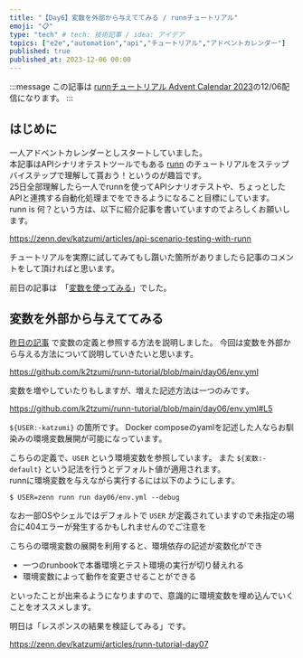 ```yaml
---
title: "【Day6】変数を外部から与えててみる / runnチュートリアル"
emoji: "📋"
type: "tech" # tech: 技術記事 / idea: アイデア
topics: ["e2e","automation","api","チュートリアル","アドベントカレンダー"]
published: true
published_at: 2023-12-06 00:00
---
```


:::message
この記事は [runnチュートリアル Advent Calendar 2023](https://qiita.com/advent-calendar/2023/runn-tutorial)の12/06配信になります。
:::

## はじめに

一人アドベントカレンダーとしスタートしていました。  
本記事はAPIシナリオテストツールでもある [runn](https://github.com/k1LoW/runn) のチュートリアルをステップバイステップで理解して貰おう！というのが趣旨です。  
25日全部理解したら一人でrunnを使ってAPIシナリオテストや、ちょっとしたAPIと連携する自動化処理までをできるようになること目標にしています。  
runn is 何？という方は、以下に紹介記事を書いていますのでよろしくお願いします。

https://zenn.dev/katzumi/articles/api-scenario-testing-with-runn

チュートリアルを実際に試してみてもし躓いた箇所がありましたら記事のコメントをして頂ければと思います。

前日の記事は　「[変数を使ってみる](https://zenn.dev/katzumi/articles/runn-tutorial-day05)」でした。

## 変数を外部から与えててみる

[昨日の記事](https://zenn.dev/katzumi/articles/runn-tutorial-day05) で変数の定義と参照する方法を説明しました。 
今回は変数を外部から与える方法について説明していきたいと思います。

https://github.com/k2tzumi/runn-tutorial/blob/main/day06/env.yml

変数を増やしていたりもしますが、増えた記述方法は一つのみです。

https://github.com/k2tzumi/runn-tutorial/blob/main/day06/env.yml#L5

`${USER:-katzumi}` の箇所です。
Docker composeのyamlを記述した人ならお馴染みの環境変数展開が可能になっています。

こちらの定義で、`USER` という環境変数を参照しています。
また `${変数:-default}` という記法を行うとデフォルト値が適用されます。  
runnに環境変数を与えながら実行するには以下のようにします。

```console
$ USER=zenn runn run day06/env.yml --debug
```

なお一部OSやシェルではデフォルトで `USER` が定義されていますので未指定の場合に404エラーが発生するかもしれませんのでご注意を

こちらの環境変数の展開を利用すると、環境依存の記述が変数化ができ

* 一つのrunbookで本番環境とテスト環境の実行が切り替えれる
* 環境変数によって動作を変更させることができる

といったことが出来るようになりますので、意識的に環境変数を埋め込んでいくことをオススメします。

明日は「レスポンスの結果を検証してみる」です。

https://zenn.dev/katzumi/articles/runn-tutorial-day07